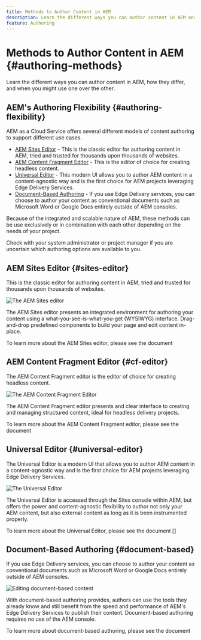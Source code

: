 ```yaml
---
title: Methods to Author Content in AEM
description: Learn the different ways you can author content in AEM and how they differ.
feature: Authoring
---
```


# Methods to Author Content in AEM {#authoring-methods}

Learn the different ways you can author content in AEM, how they differ, and when you might use one over the other.

## AEM's Authoring Flexibility {#authoring-flexibility}

AEM as a Cloud Service offers several different models of content authoring to support different use cases.

* [AEM Sites Editor](#sites-editor) - This is the classic editor for authoring content in AEM, tried and trusted for thousands upon thousands of websites.
* [AEM Content Fragment Editor](#cf-editor) - This is the editor of choice for creating headless content.
* [Universal Editor](#universal-editor) - This modern UI allows you to author AEM content in a content-agnostic way and is the first choice for AEM projects leveraging Edge Delivery Services.
* [Document-Based Authoring](#document-based) - If you use Edge Delivery services, you can choose to author your content as conventional documents such as Microsoft Word or Google Docs entirely outside of AEM consoles.

Because of the integrated and scalable nature of AEM, these methods can be use exclusively or in combination with each other depending on the needs of your project.

Check with your system administrator or project manager if you are uncertain which authoring options are available to you.

## AEM Sites Editor {#sites-editor}

This is the classic editor for authoring content in AEM, tried and trusted for thousands upon thousands of websites.

![The AEM Sites editor]()

The AEM Sites editor presents an integrated environment for authoring your content using a what-you-see-is-what-you-get (WYSIWYG) interface. Drag-and-drop predefined components to build your page and edit content in-place.

To learn more about the AEM Sites editor, please see the document []()

## AEM Content Fragment Editor {#cf-editor}

The AEM Content Fragment editor is the editor of choice for creating headless content.

![The AEM Content Fragment Editor]()

The AEM Content Fragment editor presents and clear interface to creating and managing structured content, ideal for headless delivery projects.

To learn more about the AEM Content Fragment editor, please see the document []()

## Universal Editor {#universal-editor}

The Universal Editor is a modern UI that allows you to author AEM content in a content-agnostic way and is the first choice for AEM projects leveraging Edge Delivery Services.

![The Universal Editor]()

The Universal Editor is accessed through the Sites console within AEM, but offers the power and content-agnostic flexibility to author not only your AEM content, but also external content as long as it is been instrumented properly.

To learn more about the Universal Editor, please see the document []

## Document-Based Authoring {#document-based}

If you use Edge Delivery services, you can choose to author your content as conventional documents such as Microsoft Word or Google Docs entirely outside of AEM consoles.

![Editing document-based content]()

With document-based authoring provides, authors can use the tools they already know and still benefit from the speed and performance of AEM's Edge Delivery Services to publish their content. Document-based authoring requires no use of the AEM console.

To learn more about document-based authoring, please see the document []()

